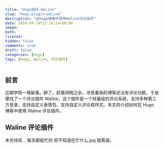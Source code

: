 ```yaml
---
title: "Hugo插件-Waline"
slug: "hugo-plugin-waline"
description: "在Hugo博客中使用Waline评论插件"
date: 2024-04-19T13:14:24+08:00
image: 
math: 
license: 
hidden: false
comments: true
draft: false
categories: [Hugo]
tags: [Hugo, Waline, 评论插件]
---
```


## 前言

近期学校一堆破事。醉了，趁着闲暇之余，寻思着我的博客还没有评论功能，于是便找了一个评论插件 Waline，这个插件是一个轻量级的评论系统，支持多种第三方登录，支持自定义表情包，支持自定义评论框样式。本文将介绍如何在 Hugo 博客中使用 Waline 评论插件。

## Waline 评论插件

未完待续... 每天都挺忙的 却不知道在忙什么.jpg 就离谱。
